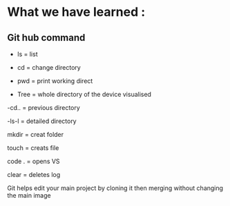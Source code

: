 # What we have learned :

## Git hub command

- ls = list

- cd = change directory 

- pwd = print working direct 

- Tree = whole directory of the device visualised 

-cd.. = previous directory

-ls-l = detailed directory

mkdir = creat folder 

touch = creats file

code . = opens VS

clear = deletes log


Git helps edit your main project by cloning it then merging without changing the main image

